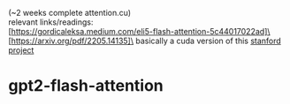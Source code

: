 (~2 weeks complete attention.cu)\
relevant links/readings:\
[https://gordicaleksa.medium.com/eli5-flash-attention-5c44017022ad]\
[https://arxiv.org/pdf/2205.14135]\
basically a cuda version of this [stanford project](https://github.com/stanford-cs149/cs149gpt)

# gpt2-flash-attention
